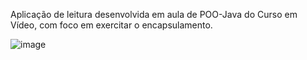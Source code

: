 Aplicação de leitura desenvolvida em aula de POO-Java do Curso em Vídeo, com foco em exercitar o encapsulamento.

![image](https://github.com/clarissa-rosas/leitura/assets/143567920/2f68e304-9ae8-47c9-9a84-1986545e0d49)
